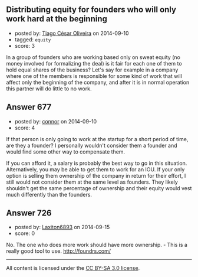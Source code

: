 ## Distributing equity for founders who will only work hard at the beginning

- posted by: [Tiago César Oliveira](https://stackexchange.com/users/1257691/tiago-c-sar-oliveira) on 2014-09-10
- tagged: `equity`
- score: 3

<p>In a group of founders who are working based only on sweat equity (no money involved for formalizing the deal) is it fair for each one of them to hold equal shares of the business? Let's say for example in a company where one of the members is responsible for some kind of work that will affect only the beginning of the company, and after it is in normal operation this partner will do little to no work.</p>



## Answer 677

- posted by: [connor](https://stackexchange.com/users/392995/connor) on 2014-09-10
- score: 4

<p>If that person is only going to work at the startup for a short period of time, are they a founder? I personally wouldn't consider them a founder and would find some other way to compensate them. </p>

<p>If you can afford it, a salary is probably the best way to go in this situation. Alternatively, you may be able to get them to work for an IOU. If your only option is selling them ownership of the company in return for their effort, I still would not consider them at the same level as founders. They likely shouldn't get the same percentage of ownership and their equity would vest much differently than the founders.</p>



## Answer 726

- posted by: [Laxiton6893](https://stackexchange.com/users/2181902/laxiton6893) on 2014-09-15
- score: 0

<p>No. The one who does more work should have more ownership. - This is a really good tool to use. <a href="http://foundrs.com/" rel="nofollow">http://foundrs.com/</a></p>




---

All content is licensed under the [CC BY-SA 3.0 license](https://creativecommons.org/licenses/by-sa/3.0/).
